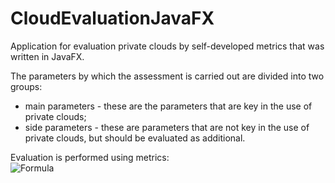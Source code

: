 # CloudEvaluationJavaFX
Application for evaluation private clouds by self-developed metrics that was written in JavaFX.  

The parameters by which the assessment is carried out are divided into two groups:  
- main parameters - these are the parameters that are key in the use of private clouds;  
- side parameters - these are parameters that are not key in the use of private clouds, but should be evaluated as additional.  

Evaluation is performed using metrics:  
![Formula](https://i.ibb.co/993h5nd/Formula.png)
